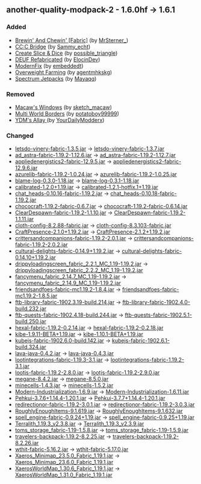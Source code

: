 ## another-quality-modpack-2 - 1.6.0hf -> 1.6.1

### Added

  * [Brewin' And Chewin' [Fabric]](https://www.curseforge.com/minecraft/mc-mods/brewin-and-chewin-fabric) (by [MrSterner_](https://www.curseforge.com/members/MrSterner_/projects))
  * [CC:C Bridge](https://www.curseforge.com/minecraft/mc-mods/cccbridge) (by [Sammy_echt](https://www.curseforge.com/members/Sammy_echt/projects))
  * [Create Slice & Dice](https://www.curseforge.com/minecraft/mc-mods/slice-and-dice) (by [possible_triangle](https://www.curseforge.com/members/possible_triangle/projects))
  * [DEUF Refabricated](https://www.curseforge.com/minecraft/mc-mods/deuf-refabricated) (by [ElocinDev](https://www.curseforge.com/members/ElocinDev/projects))
  * [ModernFix](https://www.curseforge.com/minecraft/mc-mods/modernfix) (by [embeddedt](https://www.curseforge.com/members/embeddedt/projects))
  * [Overweight Farming](https://www.curseforge.com/minecraft/mc-mods/overweight-farming) (by [agentmhkskg](https://www.curseforge.com/members/agentmhkskg/projects))
  * [Spectrum Jetpacks](https://www.curseforge.com/minecraft/mc-mods/spectrum-jetpacks) (by [Mayaqq](https://www.curseforge.com/members/Mayaqq/projects))

### Removed

  * [Macaw's Windows](https://www.curseforge.com/minecraft/mc-mods/macaws-windows) (by [sketch_macaw](https://www.curseforge.com/members/sketch_macaw/projects))
  * [Multi World Borders](https://www.curseforge.com/minecraft/mc-mods/world-border-fix) (by [potatoboy99999](https://www.curseforge.com/members/potatoboy99999/projects))
  * [YDM's Allay ](https://www.curseforge.com/minecraft/mc-mods/ydms-allay) (by [YourDailyModderx](https://www.curseforge.com/members/YourDailyModderx/projects))

### Changed

  * [letsdo-vinery-fabric-1.3.5.jar](https://www.curseforge.com/minecraft/mc-mods/lets-do-wine/files/4631628) -> [letsdo-vinery-fabric-1.3.7.jar](https://www.curseforge.com/minecraft/mc-mods/lets-do-wine/files/4643491)
  * [ad_astra-fabric-1.19.2-1.12.6.jar](https://www.curseforge.com/minecraft/mc-mods/ad-astra/files/4452051) -> [ad_astra-fabric-1.19.2-1.12.7.jar](https://www.curseforge.com/minecraft/mc-mods/ad-astra/files/4643667)
  * [appliedenergistics2-fabric-12.9.5.jar](https://www.curseforge.com/minecraft/mc-mods/applied-energistics-2/files/4548556) -> [appliedenergistics2-fabric-12.9.6.jar](https://www.curseforge.com/minecraft/mc-mods/applied-energistics-2/files/4646169)
  * [azurelib-fabric-1.19.2-1.0.24.jar](https://www.curseforge.com/minecraft/mc-mods/azurelib/files/4606678) -> [azurelib-fabric-1.19.2-1.0.25.jar](https://www.curseforge.com/minecraft/mc-mods/azurelib/files/4646009)
  * [blame-log-0.3.0-1.18.jar](https://www.curseforge.com/minecraft/mc-mods/blame-log/files/4616244) -> [blame-log-0.3.1-1.18.jar](https://www.curseforge.com/minecraft/mc-mods/blame-log/files/4648565)
  * [calibrated-1.2.0+1.19.jar](https://www.curseforge.com/minecraft/mc-mods/calibrated/files/4574560) -> [calibrated-1.2.1-hotfix.1+1.19.jar](https://www.curseforge.com/minecraft/mc-mods/calibrated/files/4651234)
  * [chat_heads-0.10.16-fabric-1.19.2.jar](https://www.curseforge.com/minecraft/mc-mods/chat-heads/files/4590665) -> [chat_heads-0.10.18-fabric-1.19.2.jar](https://www.curseforge.com/minecraft/mc-mods/chat-heads/files/4647112)
  * [chococraft-1.19.2-fabric-0.6.7.jar](https://www.curseforge.com/minecraft/mc-mods/chococraft/files/4615150) -> [chococraft-1.19.2-fabric-0.6.14.jar](https://www.curseforge.com/minecraft/mc-mods/chococraft/files/4656793)
  * [ClearDespawn-fabric-1.19.2-1.1.10.jar](https://www.curseforge.com/minecraft/mc-mods/clear-despawn-fabric/files/4070162) -> [ClearDespawn-fabric-1.19.2-1.1.11.jar](https://www.curseforge.com/minecraft/mc-mods/clear-despawn-fabric/files/4651266)
  * [cloth-config-8.2.88-fabric.jar](https://www.curseforge.com/minecraft/mc-mods/cloth-config/files/3972420) -> [cloth-config-8.3.103-fabric.jar](https://www.curseforge.com/minecraft/mc-mods/cloth-config/files/4633414)
  * [CraftPresence-2.1.0+1.19.2.jar](https://www.curseforge.com/minecraft/mc-mods/craftpresence/files/4612430) -> [CraftPresence-2.1.2+1.19.2.jar](https://www.curseforge.com/minecraft/mc-mods/craftpresence/files/4632190)
  * [crittersandcompanions-fabric-1.19.2-2.0.1.jar](https://www.curseforge.com/minecraft/mc-mods/critters-and-companions/files/4568891) -> [crittersandcompanions-fabric-1.19.2-2.0.2.jar](https://www.curseforge.com/minecraft/mc-mods/critters-and-companions/files/4644101)
  * [cultural-delights-fabric-0.14.9+1.19.2.jar](https://www.curseforge.com/minecraft/mc-mods/cultural-delights-fabric/files/4329691) -> [cultural-delights-fabric-0.14.10+1.19.2.jar](https://www.curseforge.com/minecraft/mc-mods/cultural-delights-fabric/files/4655329)
  * [drippyloadingscreen_fabric_2.2.1_MC_1.19-1.19.2.jar](https://www.curseforge.com/minecraft/mc-mods/drippy-loading-screen-fabric/files/4508635) -> [drippyloadingscreen_fabric_2.2.2_MC_1.19-1.19.2.jar](https://www.curseforge.com/minecraft/mc-mods/drippy-loading-screen-fabric/files/4590520)
  * [fancymenu_fabric_2.14.7_MC_1.19-1.19.2.jar](https://www.curseforge.com/minecraft/mc-mods/fancymenu-fabric/files/4503115) -> [fancymenu_fabric_2.14.9_MC_1.19-1.19.2.jar](https://www.curseforge.com/minecraft/mc-mods/fancymenu-fabric/files/4655927)
  * [friendsandfoes-fabric-mc1.19.2-1.8.4.jar](https://www.curseforge.com/minecraft/mc-mods/friends-and-foes/files/4622737) -> [friendsandfoes-fabric-mc1.19.2-1.8.5.jar](https://www.curseforge.com/minecraft/mc-mods/friends-and-foes/files/4639224)
  * [ftb-library-fabric-1902.3.19-build.214.jar](https://www.curseforge.com/minecraft/mc-mods/ftb-library-fabric/files/4541986) -> [ftb-library-fabric-1902.4.0-build.232.jar](https://www.curseforge.com/minecraft/mc-mods/ftb-library-fabric/files/4643333)
  * [ftb-quests-fabric-1902.4.18-build.244.jar](https://www.curseforge.com/minecraft/mc-mods/ftb-quests-fabric/files/4629859) -> [ftb-quests-fabric-1902.5.1-build.250.jar](https://www.curseforge.com/minecraft/mc-mods/ftb-quests-fabric/files/4652999)
  * [hexal-fabric-1.19.2-0.2.14.jar](https://www.curseforge.com/minecraft/mc-mods/hexal/files/4491341) -> [hexal-fabric-1.19.2-0.2.18.jar](https://www.curseforge.com/minecraft/mc-mods/hexal/files/4631350)
  * [kibe-1.9.11-BETA+1.19.jar](https://www.curseforge.com/minecraft/mc-mods/kibe/files/4352610) -> [kibe-1.10.1-BETA+1.19.jar](https://www.curseforge.com/minecraft/mc-mods/kibe/files/4648498)
  * [kubejs-fabric-1902.6.0-build.142.jar](https://www.curseforge.com/minecraft/mc-mods/kubejs/files/4377174) -> [kubejs-fabric-1902.6.1-build.324.jar](https://www.curseforge.com/minecraft/mc-mods/kubejs/files/4656954)
  * [lava-java-0.4.2.jar](https://www.curseforge.com/minecraft/mc-mods/lava-java/files/4625019) -> [lava-java-0.4.3.jar](https://www.curseforge.com/minecraft/mc-mods/lava-java/files/4639801)
  * [lootintegrations-fabric-1.19.3-3.1.jar](https://www.curseforge.com/minecraft/mc-mods/loot-integrations/files/4434542) -> [lootintegrations-fabric-1.19.2-3.1.jar](https://www.curseforge.com/minecraft/mc-mods/loot-integrations/files/4637823)
  * [lootjs-fabric-1.19.2-2.8.0.jar](https://www.curseforge.com/minecraft/mc-mods/lootjs/files/4487196) -> [lootjs-fabric-1.19.2-2.9.0.jar](https://www.curseforge.com/minecraft/mc-mods/lootjs/files/4651087)
  * [megane-8.4.2.jar](https://www.curseforge.com/minecraft/mc-mods/megane/files/4562614) -> [megane-8.5.0.jar](https://www.curseforge.com/minecraft/mc-mods/megane/files/4653719)
  * [minecells-1.4.3.jar](https://www.curseforge.com/minecraft/mc-mods/minecells/files/4501789) -> [minecells-1.5.2.jar](https://www.curseforge.com/minecraft/mc-mods/minecells/files/4656571)
  * [Modern-Industrialization-1.6.9.jar](https://www.curseforge.com/minecraft/mc-mods/modern-industrialization/files/4569259) -> [Modern-Industrialization-1.6.11.jar](https://www.curseforge.com/minecraft/mc-mods/modern-industrialization/files/4651347)
  * [Pehkui-3.7.6+1.14.4-1.20.1.jar](https://www.curseforge.com/minecraft/mc-mods/pehkui/files/4600012) -> [Pehkui-3.7.7+1.14.4-1.20.1.jar](https://www.curseforge.com/minecraft/mc-mods/pehkui/files/4641062)
  * [redirectionor-fabric-1.19.2-3.0.1.jar](https://www.curseforge.com/minecraft/mc-mods/redirectionor/files/4636616) -> [redirectionor-fabric-1.19.2-3.0.3.jar](https://www.curseforge.com/minecraft/mc-mods/redirectionor/files/4654962)
  * [RoughlyEnoughItems-9.1.619.jar](https://www.curseforge.com/minecraft/mc-mods/roughly-enough-items/files/4573156) -> [RoughlyEnoughItems-9.1.632.jar](https://www.curseforge.com/minecraft/mc-mods/roughly-enough-items/files/4647681)
  * [spell_engine-fabric-0.9.24+1.19.jar](https://www.curseforge.com/minecraft/mc-mods/spell-engine/files/4565272) -> [spell_engine-fabric-0.9.25+1.19.jar](https://www.curseforge.com/minecraft/mc-mods/spell-engine/files/4653973)
  * [Terralith_1.19.3_v2.3.8.jar](https://www.curseforge.com/minecraft/mc-mods/terralith/files/4549496) -> [Terralith_1.19.3_v2.3.9.jar](https://www.curseforge.com/minecraft/mc-mods/terralith/files/4656866)
  * [toms_storage_fabric-1.19-1.5.8.jar](https://www.curseforge.com/minecraft/mc-mods/toms-storage-fabric/files/4619529) -> [toms_storage_fabric-1.19-1.5.9.jar](https://www.curseforge.com/minecraft/mc-mods/toms-storage-fabric/files/4649851)
  * [travelers-backpack-1.19.2-8.2.25.jar](https://www.curseforge.com/minecraft/mc-mods/travelers-backpack-fabric/files/4615950) -> [travelers-backpack-1.19.2-8.2.26.jar](https://www.curseforge.com/minecraft/mc-mods/travelers-backpack-fabric/files/4638229)
  * [wthit-fabric-5.16.2.jar](https://www.curseforge.com/minecraft/mc-mods/wthit/files/4576228) -> [wthit-fabric-5.17.0.jar](https://www.curseforge.com/minecraft/mc-mods/wthit/files/4653569)
  * [Xaeros_Minimap_23.5.0_Fabric_1.19.1.jar](https://www.curseforge.com/minecraft/mc-mods/xaeros-minimap/files/4593178) -> [Xaeros_Minimap_23.6.0_Fabric_1.19.1.jar](https://www.curseforge.com/minecraft/mc-mods/xaeros-minimap/files/4658312)
  * [XaerosWorldMap_1.30.6_Fabric_1.19.1.jar](https://www.curseforge.com/minecraft/mc-mods/xaeros-world-map/files/4594981) -> [XaerosWorldMap_1.31.0_Fabric_1.19.1.jar](https://www.curseforge.com/minecraft/mc-mods/xaeros-world-map/files/4658337)

